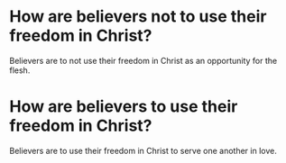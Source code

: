# How are believers not to use their freedom in Christ?

Believers are to not use their freedom in Christ as an opportunity for the flesh.

# How are believers to use their freedom in Christ?

Believers are to use their freedom in Christ to serve one another in love.
